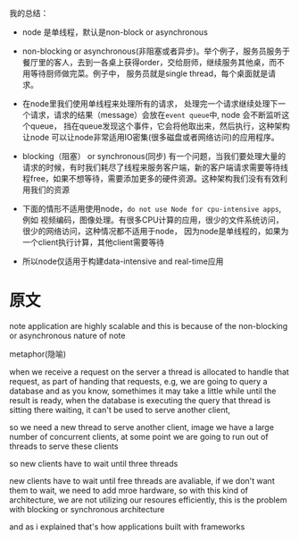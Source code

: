 我的总结：
* node 是单线程，默认是non-block or asynchronous
* non-blocking or asynchronous(非阻塞或者异步)。举个例子，服务员服务于餐厅里的客人，去到一各桌上获得order，交给厨师，继续服务其他桌，而不用等待厨师做完菜。例子中， 服务员就是single thread，每个桌面就是请求。

* 在node里我们使用单线程来处理所有的请求， 处理完一个请求继续处理下一个请求，请求的结果（message）会放在`event queue`中, node 会不断监听这个queue， 挡在queue发现这个事件，它会将他取出来，然后执行，这种架构让node 可以让node非常适用IO密集(很多磁盘或者网络访问)的应用程序。

* blocking（阻塞） or synchronous(同步) 有一个问题，当我们要处理大量的请求的时候，有时我们耗尽了线程来服务客户端，新的客户端请求需要等待线程free，如果不想等待，需要添加更多的硬件资源。这种架构我们没有有效利用我们的资源

* 下面的情形不适用使用node，`do not use Node for cpu-intensive apps`, 例如 视频编码，图像处理。有很多CPU计算的应用，很少的文件系统访问，很少的网络访问，这种情况都不适用于node， 因为node是单线程的，如果为一个client执行计算，其他client需要等待

* 所以node仅适用于构建data-intensive and real-time应用

# 原文
note application are highly scalable and this is because of the non-blocking or asynchronous nature of note 

metaphor(隐喻)

when we receive a request on the server a thread is allocated to handle that request, 
as part of handing that requests, e.g, we are going to query a database and as you know, somethimes it may take a little while until the result is ready, when the database is executing the query  that thread is sitting there waiting, it can't be used to serve another client,

so we need a new thread to serve another client, image we have a large number of concurrent clients, at some point we are going to run out of threads to serve these clients 

so new clients have to wait until three threads

new clients have to wait until free threads are avaliable, if we don't want them to wait, we need to add mroe hardware, so with this kind of architecture, we are not utilizing our resoures efficiently, this is the problem with blocking or synchronous architecture

and as i explained that's how applications built with frameworks

